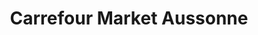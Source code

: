 ---
title: "Carrefour Market Aussonne"
url: /aussonne/carrefour-market-aussonne/
shop: Supermarkt
---